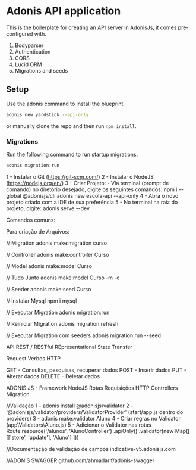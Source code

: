 # Adonis API application

This is the boilerplate for creating an API server in AdonisJs, it comes pre-configured with.

1. Bodyparser
2. Authentication
3. CORS
4. Lucid ORM
5. Migrations and seeds

## Setup

Use the adonis command to install the blueprint

```bash
adonis new yardstick --api-only
```

or manually clone the repo and then run `npm install`.


### Migrations

Run the following command to run startup migrations.

```js
adonis migration:run
```



1 - Instalar o Git (https://git-scm.com/)
2 - Instalar o NodeJS (https://nodejs.org/en/)
3 - Criar Projeto:
	- Via terminal (prompt de comando) no diretório desejado, digite os seguintes comandos:
		npm i --global @adonisjs/cli
		adonis new escola-api --api-only
4 - Abra o novo projeto criado com a IDE de sua preferência
5 - No terminal na raiz do projeto, digite: 
	adonis serve --dev

Comandos comuns:

Para criação de Arquivos:

// Migration
adonis make:migration curso 

// Controller
adonis make:controller Curso

// Model
adonis make:model Curso

// Tudo Junto
adonis make:model Curso -m -c

// Seeder
adonis make:seed Curso	

// Instalar Mysql
npm i mysql


// Executar Migration
adonis migration:run

// Reiniciar Migration
adonis migration:refresh

// Executar Migration com seeders
adonis migration:run --seed


API REST / RESTful
REpresentational State Transfer

Request
Verbos HTTP

GET - Consultas, pesquisas, recuperar dados
POST - Inserir dados
PUT - Alterar dados
DELETE - Deletar dados



ADONIS JS - Framework NodeJS
Rotas
Requisições HTTP
Controllers
Migration



//Validação
1 - adonis install @adonisjs/validator
2 - '@adonisjs/validator/providers/ValidatorProvider' (start/app.js dentro do providers)
3 - adonis make:validator Aluno
4 - Criar regras no Validator (app\Validators\Aluno.js)
5 - Adicionar o Validator nas rotas
Route.resource('/alunos', 'AlunoController')
     .apiOnly()
     .validator(new Map([
       [['store', 'update'], 'Aluno']
     ]))

//Documentação de validação de campos
indicative-v5.adonisjs.com


//ADONIS SWAGGER
github.com/ahmadarif/adonis-swagger
